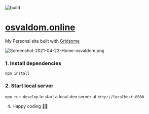 ![build](https://github.com/osvaldom/osvaldom.github.io/actions/workflows/gridsome-build.yml/badge.svg)

# [osvaldom.online](https://osvaldom.online/)

My Personal site built with [Gridsome](https://gridsome.org/)

![Screenshot-2021-04-23-Home-osvaldom.png](https://i.postimg.cc/8ztbSfMd/Screenshot-2021-04-23-Home-osvaldom.png)


### 1. Install dependencies

`npm install`

### 2. Start local server
`npm run develop` to start a local dev server at `http://localhost:8080`


4. Happy coding 🎉🙌
